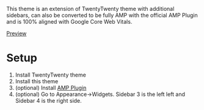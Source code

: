 This theme is an extension of TwentyTwenty theme with additional sidebars, can also be converted to be fully AMP with the official AMP Plugin and is 100% aligned with Google Core Web Vitals.

[Preview](https://everythingtech.dev/)
# Setup
1. Install TwentyTwenty theme
2. Install this theme
3. (optional) Install [AMP Plugin](https://en-gb.wordpress.org/plugins/amp/)
4. (optional) Go to Appearance->Widgets. Sidebar 3 is the left left and Sidebar 4 is the right side.